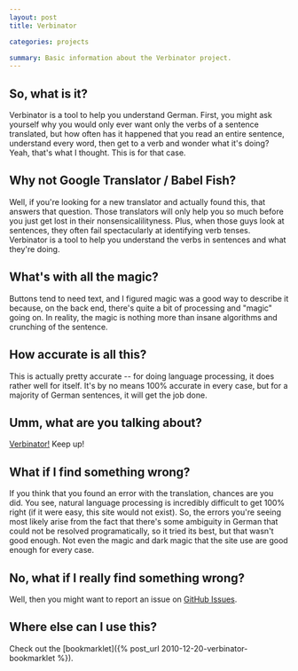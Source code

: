 ```yaml
---
layout: post
title: Verbinator

categories: projects

summary: Basic information about the Verbinator project.
---
```


## So, what is it?

Verbinator is a tool to help you understand German. First, you might ask yourself why you would only ever
want only the verbs of a sentence translated, but how often has it happened that you read an entire sentence, understand
every word, then get to a verb and wonder what it's doing? Yeah, that's what I thought. This is for that case.

## Why not Google Translator / Babel Fish?

Well, if you're looking for a new translator and actually found this, that answers that question. Those translators
will only help you so much before you just get lost in their nonsensicalilityness. Plus, when those guys look at
sentences, they often fail spectacularly at identifying verb tenses. Verbinator is a tool to help you understand the
verbs in sentences and what they're doing.

## What's with all the magic?

Buttons tend to need text, and I figured magic was a good way to describe it because, on the back end, there's quite
a bit of processing and "magic" going on. In reality, the magic is nothing more than insane algorithms and crunching
of the sentence.

## How accurate is all this?

This is actually pretty accurate -- for doing language processing, it does rather well for itself. It's by no means
100% accurate in every case, but for a majority of German sentences, it will get the job done.

## Umm, what are you talking about?

[Verbinator!](http://verbinator.clovar.com)  Keep up!

## What if I find something wrong?

If you think that you found an error with the translation, chances are you did. You see, natural language processing
is incredibly difficult to get 100% right (if it were easy, this site would not exist). So, the errors you're seeing
most likely arise from the fact that there's some ambiguity in German that could not be resolved programatically, so
it tried its best, but that wasn't good enough. Not even the magic and dark magic that the site use are good enough
for every case.

## No, what if I really find something wrong?

Well, then you might want to report an issue on [GitHub Issues](https://github.com/thatguystone/german-translator/issues).

## Where else can I use this?

Check out the [bookmarklet]({% post_url 2010-12-20-verbinator-bookmarklet %}).
